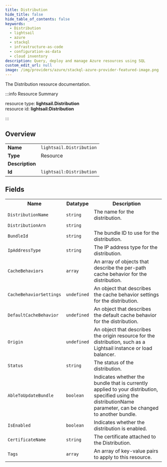 ```yaml
---
title: Distribution
hide_title: false
hide_table_of_contents: false
keywords:
  - Distribution
  - lightsail
  - azure
  - stackql
  - infrastructure-as-code
  - configuration-as-data
  - cloud inventory
description: Query, deploy and manage Azure resources using SQL
custom_edit_url: null
image: /img/providers/azure/stackql-azure-provider-featured-image.png
---
```

The Distribution resource documentation.

:::info Resource Summary

<div class="row">
<div class="providerDocColumn">
<span>resource type:&nbsp;<b>lightsail.Distribution</b></span><br />
<span>resource id:&nbsp;<b>lightsail:Distribution</b></span><br />
</div>
</div>

:::

## Overview
<table><tbody>
<tr><td><b>Name</b></td><td><code>lightsail.Distribution</code></td></tr>
<tr><td><b>Type</b></td><td>Resource</td></tr>
<tr><td><b>Description</b></td><td></td></tr>
<tr><td><b>Id</b></td><td><code>lightsail:Distribution</code></td></tr>
</tbody></table>

## Fields
<table><tbody>
<tr><th>Name</th><th>Datatype</th><th>Description</th></tr>
<tr><td><code>DistributionName</code></td><td><code>string</code></td><td>The name for the distribution.</td></tr><tr><td><code>DistributionArn</code></td><td><code>string</code></td><td></td></tr><tr><td><code>BundleId</code></td><td><code>string</code></td><td>The bundle ID to use for the distribution.</td></tr><tr><td><code>IpAddressType</code></td><td><code>string</code></td><td>The IP address type for the distribution.</td></tr><tr><td><code>CacheBehaviors</code></td><td><code>array</code></td><td>An array of objects that describe the per-path cache behavior for the distribution.</td></tr><tr><td><code>CacheBehaviorSettings</code></td><td><code>undefined</code></td><td>An object that describes the cache behavior settings for the distribution.</td></tr><tr><td><code>DefaultCacheBehavior</code></td><td><code>undefined</code></td><td>An object that describes the default cache behavior for the distribution.</td></tr><tr><td><code>Origin</code></td><td><code>undefined</code></td><td>An object that describes the origin resource for the distribution, such as a Lightsail instance or load balancer.</td></tr><tr><td><code>Status</code></td><td><code>string</code></td><td>The status of the distribution.</td></tr><tr><td><code>AbleToUpdateBundle</code></td><td><code>boolean</code></td><td>Indicates whether the bundle that is currently applied to your distribution, specified using the distributionName parameter, can be changed to another bundle.</td></tr><tr><td><code>IsEnabled</code></td><td><code>boolean</code></td><td>Indicates whether the distribution is enabled.</td></tr><tr><td><code>CertificateName</code></td><td><code>string</code></td><td>The certificate attached to the Distribution.</td></tr><tr><td><code>Tags</code></td><td><code>array</code></td><td>An array of key-value pairs to apply to this resource.</td></tr>
</tbody></table>